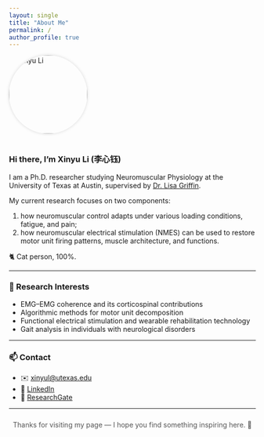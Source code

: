 ```yaml
---
layout: single
title: "About Me"
permalink: /
author_profile: true
---
```


<div class="about-text">

<img src="/images/headshot.jpg" alt="Xinyu Li" style="width:160px;border-radius:50%;margin-bottom:1rem;box-shadow:0 0 6px rgba(0,0,0,0.15);">

### Hi there, I’m **Xinyu Li (李心钰)**

I am a Ph.D. researcher studying Neuromuscular Physiology at the University of Texas at Austin, supervised by [Dr. Lisa Griffin](https://sites.edb.utexas.edu/nmus/).  

My current research focuses on two components:
1) how neuromuscular control adapts under various loading conditions, fatigue, and pain;
2) how neuromuscular electrical stimulation (NMES) can be used to restore motor unit firing patterns, muscle architecture, and functions.

🐈 Cat person, 100%.

---

### 🧠 Research Interests
- EMG–EMG coherence and its corticospinal contributions
- Algorithmic methods for motor unit decomposition
- Functional electrical stimulation and wearable rehabilitation technology  
- Gait analysis in individuals with neurological disorders 


---

### 📫 Contact 
- ✉️ [xinyul@utexas.edu](mailto:xinyul@utexas.edu)  
- 🔗 [LinkedIn](https://linkedin.com/in/xinyul2624)
- 📑 [ResearchGate](https://www.researchgate.net/profile/Xinyu-Li-196)


---

<p style="text-align:center; font-size:14px; color:#555; margin-top:1.5rem;">
Thanks for visiting my page — I hope you find something inspiring here. 🌿
</p>

</div>
